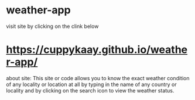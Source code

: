 # weather-app
visit site by clicking on the clink below
# https://cuppykaay.github.io/weather-app/

about site: This site or code allows you to know the exact weather condition of any locality or location at all by typing in the name of any country or locality and by clicking on the search icon to view the weather status.
